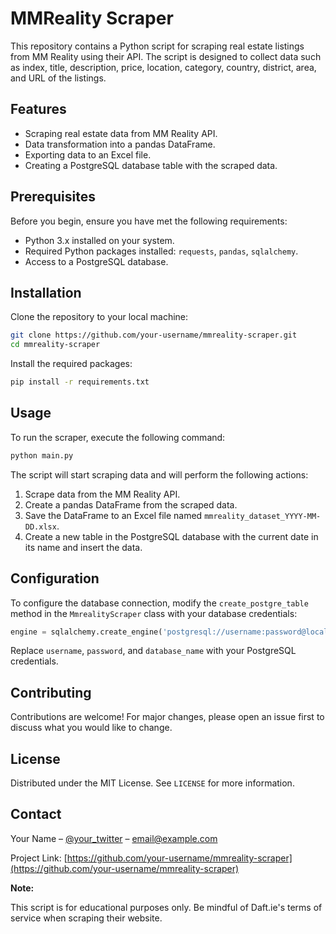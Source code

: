 # MMReality Scraper

This repository contains a Python script for scraping real estate listings from MM Reality using their API. The script is designed to collect data such as index, title, description, price, location, category, country, district, area, and URL of the listings.

## Features

- Scraping real estate data from MM Reality API.
- Data transformation into a pandas DataFrame.
- Exporting data to an Excel file.
- Creating a PostgreSQL database table with the scraped data.

## Prerequisites

Before you begin, ensure you have met the following requirements:

- Python 3.x installed on your system.
- Required Python packages installed: `requests`, `pandas`, `sqlalchemy`.
- Access to a PostgreSQL database.

## Installation

Clone the repository to your local machine:

```bash
git clone https://github.com/your-username/mmreality-scraper.git
cd mmreality-scraper
```

Install the required packages:

```bash
pip install -r requirements.txt
```

## Usage

To run the scraper, execute the following command:

```bash
python main.py
```

The script will start scraping data and will perform the following actions:

1. Scrape data from the MM Reality API.
2. Create a pandas DataFrame from the scraped data.
3. Save the DataFrame to an Excel file named `mmreality_dataset_YYYY-MM-DD.xlsx`.
4. Create a new table in the PostgreSQL database with the current date in its name and insert the data.

## Configuration

To configure the database connection, modify the `create_postgre_table` method in the `MmrealityScraper` class with your database credentials:

```python
engine = sqlalchemy.create_engine('postgresql://username:password@localhost:5432/database_name')
```

Replace `username`, `password`, and `database_name` with your PostgreSQL credentials.

## Contributing

Contributions are welcome! For major changes, please open an issue first to discuss what you would like to change.

## License

Distributed under the MIT License. See `LICENSE` for more information.

## Contact

Your Name – [@your_twitter](https://twitter.com/your_twitter) – email@example.com

Project Link: [https://github.com/your-username/mmreality-scraper](https://github.com/your-username/mmreality-scraper)

**Note:**

This script is for educational purposes only. Be mindful of Daft.ie's terms of service when scraping their website.
